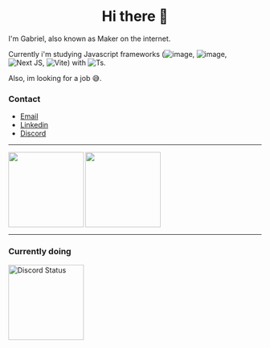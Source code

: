 <h1 align="center">Hi there 👋</h1>

I'm Gabriel, also known as Maker on the internet.

Currently i'm studying Javascript frameworks (![image](https://img.shields.io/badge/React-20232A?style=for-the-badge&logo=react&logoColor=61DAFB), ![image](https://img.shields.io/badge/React_Native-20232A?style=for-the-badge&logo=react&logoColor=61DAFB), ![Next JS](https://img.shields.io/badge/Next-black?style=for-the-badge&logo=next.js&logoColor=white), ![Vite](https://img.shields.io/badge/vite-%23646CFF.svg?style=for-the-badge&logo=vite&logoColor=white)) with ![Ts](https://img.shields.io/badge/TypeScript-007ACC?style=for-the-badge&logo=typescript&logoColor=white).

Also, im looking for a job 😅.

### Contact
- [Email](mailto:gabriel.t.fukuoka@gmail.com)
- [Linkedin](https://www.linkedin.com/in/gabriel-fukuoka-538017226/)
- [Discord](https://discord.com/users/273427750654705664)

---
<img align="left" height="150" src="https://github-readme-stats.vercel.app/api/top-langs/?username=divinityMaker&layout=compact&langs_count=7&theme=dark">
<img align="center" height="150" src="https://github-readme-stats.vercel.app/api?username=divinityMaker&theme=dark&show_icons=true&count_private=true">


---
### Currently doing
<img height="150" src="https://lanyard.cnrad.dev/api/273427750654705664" alt="Discord Status">


